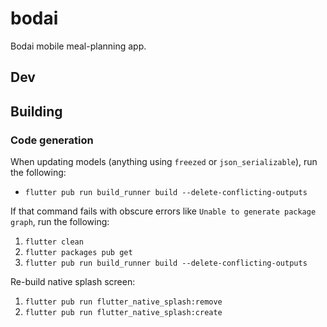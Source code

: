 # bodai
Bodai mobile meal-planning app.

## Dev

## Building

### Code generation
When updating models (anything using `freezed` or `json_serializable`), run the following:
- `flutter pub run build_runner build --delete-conflicting-outputs`

If that command fails with obscure errors like `Unable to generate package graph`, run the following:
1. `flutter clean`
2. `flutter packages pub get`
3. `flutter pub run build_runner build --delete-conflicting-outputs`

Re-build native splash screen:
1. `flutter pub run flutter_native_splash:remove`
2. `flutter pub run flutter_native_splash:create`
